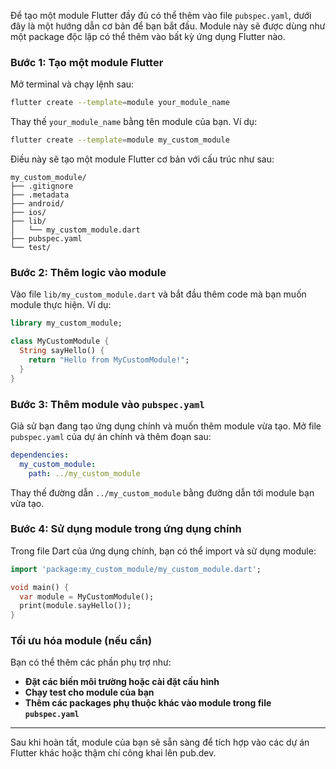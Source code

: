 Để tạo một module Flutter đầy đủ có thể thêm vào file `pubspec.yaml`, dưới đây là một hướng dẫn cơ bản để bạn bắt đầu. Module này sẽ được dùng như một package độc lập có thể thêm vào bất kỳ ứng dụng Flutter nào.

### Bước 1: Tạo một module Flutter
Mở terminal và chạy lệnh sau:

```bash
flutter create --template=module your_module_name
```

Thay thế `your_module_name` bằng tên module của bạn. Ví dụ:

```bash
flutter create --template=module my_custom_module
```

Điều này sẽ tạo một module Flutter cơ bản với cấu trúc như sau:

```
my_custom_module/
├── .gitignore
├── .metadata
├── android/
├── ios/
├── lib/
│   └── my_custom_module.dart
├── pubspec.yaml
└── test/
```

### Bước 2: Thêm logic vào module
Vào file `lib/my_custom_module.dart` và bắt đầu thêm code mà bạn muốn module thực hiện. Ví dụ:

```dart
library my_custom_module;

class MyCustomModule {
  String sayHello() {
    return "Hello from MyCustomModule!";
  }
}
```

### Bước 3: Thêm module vào `pubspec.yaml`
Giả sử bạn đang tạo ứng dụng chính và muốn thêm module vừa tạo. Mở file `pubspec.yaml` của dự án chính và thêm đoạn sau:

```yaml
dependencies:
  my_custom_module:
    path: ../my_custom_module
```

Thay thế đường dẫn `../my_custom_module` bằng đường dẫn tới module bạn vừa tạo.

### Bước 4: Sử dụng module trong ứng dụng chính
Trong file Dart của ứng dụng chính, bạn có thể import và sử dụng module:

```dart
import 'package:my_custom_module/my_custom_module.dart';

void main() {
  var module = MyCustomModule();
  print(module.sayHello());
}
```

### Tối ưu hóa module (nếu cần)

Bạn có thể thêm các phần phụ trợ như:

- **Đặt các biến môi trường hoặc cài đặt cấu hình**
- **Chạy test cho module của bạn**
- **Thêm các packages phụ thuộc khác vào module trong file `pubspec.yaml`**

---

Sau khi hoàn tất, module của bạn sẽ sẵn sàng để tích hợp vào các dự án Flutter khác hoặc thậm chí công khai lên pub.dev.